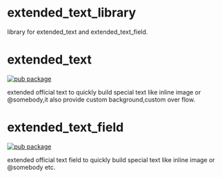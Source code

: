 # extended_text_library

library for extended_text and extended_text_field.

# extended_text

[![pub package](https://img.shields.io/pub/v/extended_text.svg)](https://pub.dartlang.org/packages/extended_text)

extended official text to quickly build special text like inline image or @somebody,it also provide custom background,custom over flow.

# extended_text_field

[![pub package](https://img.shields.io/pub/v/extended_text_field.svg)](https://pub.dartlang.org/packages/extended_text_field)

extended official text field to quickly build special text like inline image or @somebody etc.